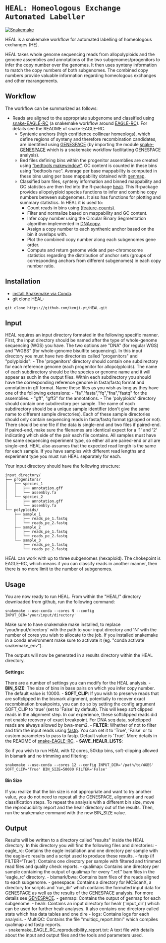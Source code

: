 # `HEAL: Homeologous Exchange Automated Labeller`

[![Snakemake](https://img.shields.io/badge/snakemake-≥6.3.0-brightgreen.svg)](https://snakemake.github.io)

HEAL is a snakemake workflow for automated labelling of homeologous exchanges (HE). 

HEAL takes whole genome sequencing reads from allopolyploids and the genome assemblies and annotations of the two subgenomes/progenitors to infer the copy number over the genomes. It then uses synteny information to match the copy numbers of both subgenomes. The combined copy numbers provide valuable information regarding homeologous exchanges and other rearangements. 

## Workflow

The workflow can be summarized as follows:<br>
- Reads are aligned to the appropriate subgenome and classified using [snake-EAGLE-RC](https://github.com/kenji-yt/snake-EAGLE-RC) (a snakemake workflow around [EAGLE-RC](https://github.com/tony-kuo/eagle?tab=readme-ov-file#eagle-rc)). For details see the README of snake-EAGLE-RC.<br>
    - Syntenic anchors (high confidence collinear homeologs), which define regions of synteny and therefore recombination candidates, are identified using [GENESPACE](https://github.com/jtlovell/GENESPACE) (by importing the module [snake-GENESPACE](https://github.com/kenji-yt/snake-GENESPACE) which is a snakemake workflow facilitating GENESPACE analysis).<br>
    - Bed files defining bins within the progenitor assemblies are created using [“bedtools makewindow”](https://github.com/arq5x/bedtools2). GC content is counted in these bins using “bedtools nuc”. Average per base mappability is computed in these bins using per base mappability obtained with [genmap](https://github.com/cpockrandt/genmap).<br>
    - Classified bam files, synteny information and binned mappability and GC statistics are then fed into the R-package [healr](https://github.com/kenji-yt/healr). This R-package provides allopolyploid species functions to infer and combine copy numbers between subgenomes. It also has functions for plotting and summary statistics. In HEAL it is used to:<br>
        - Count reads in bins using ([feature-counts](https://subread.sourceforge.net/featureCounts.html)).<br>
        - Filter and normalize based on mappability and GC content.<br>
        - Infer copy number using the Circular Binary Segmentation algorithm implemented in [DNAcopy](https://rdrr.io/bioc/DNAcopy/).<br>
        - Assign a copy number to each synthenic anchor based on the bin it overlaps with.<br> 
        - Plot the combined copy number along each subgenomes gene order.<br> 
        - Compute and return genome wide and per-chromosome statistics regarding the distribution of anchor sets (groups of corresponding anchors from different subgenomes) in each copy number ratio.<br> 

## Installation 

- [install Snakemake via Conda](https://snakemake.readthedocs.io/en/stable/getting_started/installation.html).
- git clone HEAL: 
```
git clone https://github.com/kenji-yt/HEAL.git
```

## Input 

HEAL requires an input directory formated in the following specific manner. First, the input directory should be named after the type of whole-genome sequencing (WGS) you have. The two options are "DNA" (for regular WGS) and "WGBS" (for whole-genome bisulfite sequencing). In this input directory you must have two directories called "progenitors" and "polyploids":
    - The 'progenitors' directory should contain one subdirectory for each reference genome (each progenitor for allopolyploids). The name of each subdirectory should be the species or genome name and it will appear as such in the output files. Within each subdirectory you should have the corresponding reference genome in fasta/fastq format and annotation in gff format. Name these files as you wish as long as they have one of the following extensions: 
        - "fa","fasta","fq","fna","fastq" for the assemblies.
        - "gff", "gff3" for the annotations. 
    - The 'polyploids' directory should contain one subdirectory per sample. The name of each subdirectory should be a unique sample identifier (don't give the same name to different sample directories). Each of these sample directories should only contain sequencing reads in fasta/fastq format (gzipped or not). There should be one file if the data is single-end and two files if paired-end. If paired-end, make sure the filenames are identical expect for a '1' and '2' indicating which side of the pair each file contains. All samples must have the same sequencing experiment type, so either all are paired-end or all are single-end. HEAL also assumes that the expected read length is the same for each sample. If you have samples with different read lengths and experiment type you must run HEAL separately for each.  


Your input directory should have the following structure:
```
input_directory/
├── progenitors/
│   ├── species_1
│   │   ├── annotation.gff
│   │   └── assembly.fa
│   └── species_2
|       ├── annotation.gff
│       └── assembly.fa
└── polyploids/
    ├── sample_1
    │   ├── reads_pe_1.fastq
    │   └── reads_pe_2.fastq
    ├── sample_2
    │   ├── reads_pe_1.fastq
    │   └── reads_pe_2.fastq
    └── sample_3
        ├── reads_pe_1.fastq
        └── reads_pe_2.fastq
```

HEAL can work with up to three subgenomes (hexaploid). The chokepoint is EAGLE-RC, which means if you can classify reads in another manner, then there is no more limit to the number of subgenomes. 

## Usage

You are now ready to run HEAL. From within the "HEAL/" directory downloaded from github, run the following command:
```
snakemake --use-conda --cores N --config INPUT_DIR='your/input/directory' 
```
Make sure to have snakemake make installed, to replace 'your/input/directory' with the path to your input directory and 'N' with the number of cores you wish to allocate to the job. If you installed snakemake in a conda environment make sure to activate it (eg. "conda activate snakemake_env").  

The outputs will now be generated in a results directory within the HEAL directory. 

#### Settings:

There are a number of settings you can modify for the HEAL analysis.
    - **BIN_SIZE**: The size of bins in base pairs on which you infer copy number. The default value is 10000.
    - **SOFT_CLIP**: If you wish to preserve reads that are softclipped in the bismark alignment, potentially to recover exact recombination breakpoints, you can do so by setting the config argument SOFT_CLIP to 'true' (set to 'False' by default). This will keep soft clipped reads in the alignment step. In our experience, these softclipped reads did not enable recovery of exact breakpoint. For DNA seq data, softclipped reads are always allowed by bwa-mem2. 
    - **FILTER**: Whether of not to filter and trim the input reads using [fastp](https://github.com/OpenGene/fastp). You can set it to 'True', 'False' or to custom parameters to pass to fastp. Default value is 'True'. More details in the README of [snake-EAGLE-RC](https://github.com/kenji-yt/snake-EAGLE-RC). 
    - **SAVE_HEALR_LISTS**: 

So if you wish to run HEAL with 12 cores, 50kbp bins, soft-clipping allowed in bismark and no trimming and filtering:
```
snakemake --use-conda --cores 12 --config INPUT_DIR='/path/to/WGBS' SOFT_CLIP='True' BIN_SIZE=50000 FILTER='False' 
```
#### Bin Size

If you realize that the bin size is not appropriate and want to try another value, you do not need to repeat all the GENESPACE, alignment and read classification steps. To repeat the analysis with a different bin size, move the reproducibility report and the healr directory out of the results. Then, run the snakemake command with the new BIN_SIZE value. 

## Output 

Results will be written to a directory called "results" inside the HEAL directory. In this directory you will find the following files and directories:
    - eagle_rc: Contains the eagle installation and one directory per sample with the eagle-rc results and a script used to produce these results.
    - fastp (if FILTER='True'): Contains one directory per sample with filtered and trimmed read files and quality check reports. 
    - qualimap: Contains one directory per sample containing the output of qualimap for every ".ref." bam files in the 'eagle_rc' directory. 
    - bismark/bwa: Contains bam files of the reads aligned to each subgenome. 
    - genespace: Contains a directory for MCScanX, a directory for scripts and 'run_dir' which contains the formated input data for GENESPACE as well as the results of the GENESPACE analysis. For more details see [GENESPACE](https://github.com/jtlovell/GENESPACE).
    - genmap: Contains the output of genmap for each subgenome. 
    - healr: Contains an input directory for healr ('input_dir') which can be used for further healr analyses. It also contains one directory called stats which has data tables  and one dire
    - logs: Contains logs for each analysis.
    - MultiQC: Contains the file "multiqc_report.html" which compiles qualimap and fastp reports.  
    - snakemake_EAGLE_RC_reproducibility_report.txt: A text file with details about the input and output files and the tools and parameters used. 
